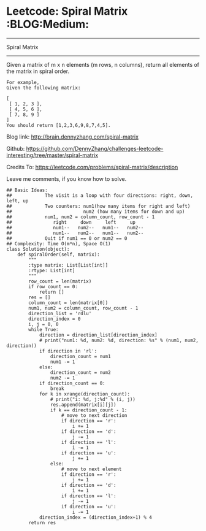 # Leetcode: Spiral Matrix     :BLOG:Medium:


---

Spiral Matrix  

---

Given a matrix of m x n elements (m rows, n columns), return all elements of the matrix in spiral order.  

    For example,
    Given the following matrix:
    
    [
     [ 1, 2, 3 ],
     [ 4, 5, 6 ],
     [ 7, 8, 9 ]
    ]
    You should return [1,2,3,6,9,8,7,4,5].

Blog link: <http://brain.dennyzhang.com/spiral-matrix>  

Github: <https://github.com/DennyZhang/challenges-leetcode-interesting/tree/master/spiral-matrix>  

Credits To: <https://leetcode.com/problems/spiral-matrix/description>  

Leave me comments, if you know how to solve.  

    ## Basic Ideas:
    ##            The visit is a loop with four directions: right, down, left, up
    ##            Two counters: num1(how many items for right and left)
    ##                          num2 (how many items for down and up)
    ##            num1, num2 = column_count, row_count - 1
    ##               right     down     left     up
    ##               num1--   num2--   num1--   num2--
    ##               num1--   num2--   num1--   num2--
    ##            Quit if num1 == 0 or num2 == 0
    ## Complexity: Time O(m*n), Space O(1)
    class Solution(object):
        def spiralOrder(self, matrix):
            """
            :type matrix: List[List[int]]
            :rtype: List[int]
            """
            row_count = len(matrix)
            if row_count == 0:
                return []
            res = []
            column_count = len(matrix[0])
            num1, num2 = column_count, row_count - 1
            direction_list = 'rdlu'
            direction_index = 0
            i, j = 0, 0
            while True:
                direction = direction_list[direction_index]
                # print("num1: %d, num2: %d, direction: %s" % (num1, num2, direction))
                if direction in 'rl':
                    direction_count = num1
                    num1 -= 1
                else:
                    direction_count = num2
                    num2 -= 1
                if direction_count == 0:
                    break
                for k in xrange(direction_count):
                    # print("i: %d, j:%d" % (i, j))
                    res.append(matrix[i][j])
                    if k == direction_count - 1:
                        # move to next direction
                        if direction == 'r':
                            i += 1
                        if direction == 'd':
                            j -= 1
                        if direction == 'l':
                            i -= 1
                        if direction == 'u':
                            j += 1
                    else:
                        # move to next element
                        if direction == 'r':
                            j += 1
                        if direction == 'd':
                            i += 1
                        if direction == 'l':
                            j -= 1
                        if direction == 'u':
                            i -= 1
                direction_index = (direction_index+1) % 4
            return res